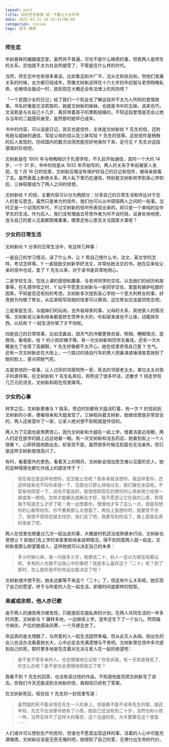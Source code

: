 ```yaml
---
layout: post
title: 如何坚守爱情 或：不要让少女怀孕
date: 2022-03-31 18:19:41+08:00
categories: review
tags: 读书 情感
---
```


### 师生恋

年龄悬殊的婚姻或恋爱，虽然并不普遍，可也不是什么稀奇的事，但若两人是师生的关系，恐怕就不太为社会所接受了，不管是在什么样的时代。

当然，师生恋中也有很多美谈，比如鲁迅和许广平、沈从文和张兆和，但他们发展关系的时候，女方都已经成年，而像文树新这样在十六七岁的年纪就与老师杨晦私奔，也难怪会轰动一时，放到现在大概还会有法律上的风险吧？

「一个民国少女的日记」给了我们一个机会去了解这段并不太为人所知的爱情故事。书名好像是文洁若取的，她是文树新的妹妹，也就是书中的五妹。说来也巧，文洁若是与长自己十几岁、离异带着孩子的萧乾结婚的，不知这段爱情是否会让她与当年的二姐感同身受，虽然那时她早已成年。

书中的内容，可以说是日记，其实也是信件，主体是文树新给 Y 先生的信，还附有她与姐妹的通信、写给父母的信以及三妹写给 Y 先生的信等。这些信件是杨晦的后人发现的，历经国内的数次动荡而能完好地保存下来，足可见 Y 先生对这段感情的珍视吧。

文树新是在 1930 年与杨晦相识于孔德学校，不久后开始通信，其时一个大约 14 岁，一个 31 岁。书中的信是从 1932 年开始写的，两人的关系于年前被家人发现，在 1 月 18 日的信里，文树新后悔没有保护好自己的日记和信件，被母亲偷看了去。虽然表面上断绝关系，两人私下里仍在通信，特别是文树新转学到圣心学校后，三妹昭便成为了两人之间的信使。

文树新给 Y 的信，主要内容可以分为两部分：分享自己的日常生活和传达对于恋人的爱与思念。虽然只是单方的信件，我们也可以从中窥探两人之间的一些事。当时正是一个动荡的年代，不过文树新的信中所表现出来的，却只是一个单纯的女中学生的生活。作为后人，我们没有理由去苛责作者为何不谈时局，设身处地地想，连与自己的爱人见面都困难重重，哪里还有心思去关注国家大事呢？

### 少女的日常生活

文树新向 Y 分享的日常生活中，有这样几种事：

一是自己的学习情况，读了什么书，让 Y 帮自己借什么书，法文、英文学的怎样，考试怎样等。Y 一直鼓励文树新学好法文，并常给她法文的书。她在后来给父亲的信中也说，爱了 Y 先生以来，对于读书是非常地用心。

二是学校生活，包括上课的感想和趣事、与老师同学的交往、以及她们的经历和故事等。在孔德学校之时，Y 似乎不愿意文树新与一些同学交往，里面有嫉妒吃醋的因素，不知是否还有别的考虑。文树新多次提到圣心学校一个意大利修女的事，好奇她为何做了修女，从后来昭写给她的信里可以猜测，这位修女应该是同性恋吧。

三是家庭生活，与姐妹们的玩闹，去外祖母家的事，父母的关系，其他家人的情况等。文树新说父亲和母亲都是娇生惯养长大的，吵起架来谁也不让谁，动辄摔东西，以后和 Y 一起生活吵架了才不怕呢。

四是自己的日常琐事，比如流鼻血，因天气的冷暖更换衣装，照相，睡眠情况，逛商场，看电影，给 Y 的小孩织帽子等。有一次文树新和同学去看戏，还有一次大概是化了妆穿了高跟鞋，Y 先生好像都不太开心，她在信里责怪自己惹 Y 生气。还有一次文树新走在大街上，一个路过的骑自行车的男人把鼻涕或唾液故意抹到了她的脸上，差点把她气死。

五是其他的一些事，让人讨厌的邻居狗熊一家，死去的邻居老太太，某位太太对孩子的虐待等。在文树新和 Y 先生私奔后，狗熊说了很多坏话，还散步 Y 拐走学校几万元的流言，文树新和昭在信里痛骂。

### 少女的心事

转学之后，文树新更难与 Y 联系，旁边时刻都有大姐洁盯着，有一次 Y 的信给到文树新的小弟，便被母亲和大姐发现了。三妹昭向着文树新，她做信使是非常安全的，两人还故意吵了一架，让家人绝对想不到昭就是传信的。

两人为了见面也是煞费苦心，因为文树新和大姐在一起上学，借着洁是近视眼，两人约定在放学的路上远远地看一眼。有一次文树新和洁去药店，她看到街上一个人很像 Y，心砰砰跳地跑出去，却发现不是。虽然很多时候见到面也无法亲热，但只是这样文树新就很高兴了。

有时，看着窗外的景色，看着天上的明月，文树新会倍加思念难以见面的恋人，她的这种情感也都化作纸上的甜言传于 Y：

> 现在我也是这样地想你，这怎能止住呢？我本来就该想你，我这样爱你，还这样就亲也不叫你亲我一下，见面也只那么快地过去，我们像在坐监呢。不容易地探望一下，话也不能说的，我很想把现在的想你的心用来用力地哭一顿或笑一顿吧。怎样才能解去就解去才好，我不愿意让它在我的心里，弄得我不知道怎么才好了呢！我一边想着你，慢慢地才写了这么一点，我是将想你的心都带给你，你不要再那么太想我了，再加上我想你呵，我要受不住了。我恨不得现在就去找你，我们走了吧，我要写别的话了，像上面我会真的发疯了呢。

两人在信里也商量过几次一起出走的事，大概是时机还没成熟便未行动，文树新也曾想让 Y 趁她们去上学时来家里和母亲说明情况，得不到同意两人就一起走。文树新是那么盼望着成人，这样她就可以决定自己的未来：

> 多少时候以来，谁一问我多少岁，我便说二十，别人一定以为我在闹着玩呢，多鬼的人也猜不出我心中的事吧？我是多么喜欢这个「二十」呢？到了那时，怎么是好是坏的命运总能决定了吧？

文树新或许想不到，她永远都等不来这个「二十」了，但这有什么关系呢，她实现了自己的愿望，终于与所爱的人在一起生活，即便时间是那样的短暂。

### 亲戚或余悲，他人亦已歌

由于两人的通信再次被发现，只能提前实施私奔的计划。在两人共同生活的一年多时间里，文树新与 Y 辗转多地，一边继续上学，翌年还生下了一个女儿。然而福兮祸伏，产后的她感染风寒，一个月便去世了。

命运真的是太残酷了，与所爱的人一起生活固然幸福，但从此天人永隔，刚出生的女儿也没办法看着她长大，心中必定会充满遗憾与不舍吧。文树新曾在信中多次提到自己的死，那时更多地是包含着对无法与爱人在一起的绝望吧：

> 是不是不管多亲的人，也会慢慢地忘记呢？你告诉我，有一天若是我死了，你怎么办呢？是不是也会慢慢地把我忘了呢？

我看不到 Y 先生的回答，也没有读过他的作品，不知道他是否把文树新写了进去。但我们今天还能读到文树新的信，我相信已经有了答案。

在文树新死后，昭在给 Y 先生的一封信里写道：

> 虽然姐的死不能全怪在先生一人的身上，但是都不能不说有先生的错，姐还年轻，先生不应该便令她有了小孩，她自己还没有到二十岁，当然也和小孩一样，当然支持不了这样大的痛苦，这个迅速的死，大半要算在这个里面······

人们或许可以想到生产的危险，但谁也不愿意出现这样的事，活着的人心中可能充满悔恨，文树新应该是无怨无悔的吧，她得到了自己的爱，无惧付出生命的代价。
